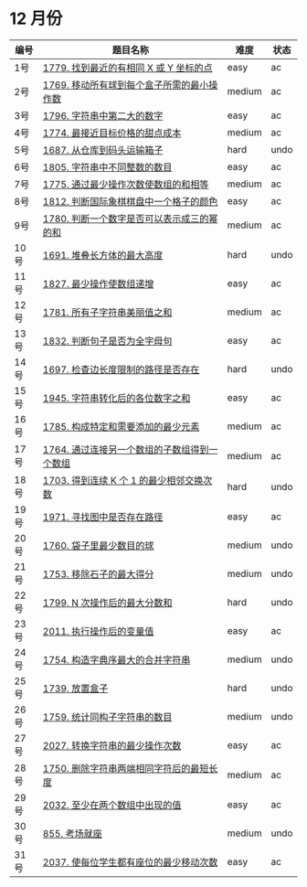 # 12 月份

**编号**|**题目名称**|**难度**|**状态**
--------|------------|--------|--------
1号|[1779. 找到最近的有相同 X 或 Y 坐标的点](./第1题%201779.%20找到最近的有相同%20X%20或%20Y%20坐标的点)|easy|ac
2号|[1769. 移动所有球到每个盒子所需的最小操作数](./第2题%201769.%20移动所有球到每个盒子所需的最小操作数)|medium|ac
3号|[1796. 字符串中第二大的数字](./第3题%201796.%20字符串中第二大的数字)|easy|ac
4号|[1774. 最接近目标价格的甜点成本](./第4题%201774.%20最接近目标价格的甜点成本)|medium|ac
5号|[1687. 从仓库到码头运输箱子](./第5题%201687.%20从仓库到码头运输箱子)|hard|undo
6号|[1805. 字符串中不同整数的数目](./第6题%201805.%20字符串中不同整数的数目)|easy|ac
7号|[1775. 通过最少操作次数使数组的和相等](./第7题%201775.%20通过最少操作次数使数组的和相等)|medium|ac
8号|[1812. 判断国际象棋棋盘中一个格子的颜色](./第8题%201812.%20判断国际象棋棋盘中一个格子的颜色)|easy|ac
9号|[1780. 判断一个数字是否可以表示成三的幂的和](./第9题%201780.%20判断一个数字是否可以表示成三的幂的和)|medium|ac
10号|[1691. 堆叠长方体的最大高度](./第10题%201691.%20堆叠长方体的最大高度)|hard|undo
11号|[1827. 最少操作使数组递增](./第11题%201827.%20最少操作使数组递增)|easy|ac
12号|[1781. 所有子字符串美丽值之和](./第12题%201781.%20所有子字符串美丽值之和)|medium|ac
13号|[1832. 判断句子是否为全字母句](./第13题%201832.%20判断句子是否为全字母句)|easy|ac
14号|[1697. 检查边长度限制的路径是否存在](./第14题%201697.%20检查边长度限制的路径是否存在)|hard|undo
15号|[1945. 字符串转化后的各位数字之和](./第15题%201945.%20字符串转化后的各位数字之和)|easy|ac
16号|[1785. 构成特定和需要添加的最少元素](./第16题%201785.%20构成特定和需要添加的最少元素)|medium|ac
17号|[1764. 通过连接另一个数组的子数组得到一个数组](./第17题%201764.%20通过连接另一个数组的子数组得到一个数组)|medium|ac
18号|[1703. 得到连续 K 个 1 的最少相邻交换次数](./第18题%201703.%20得到连续%20K%20个%201%20的最少相邻交换次数)|hard|undo
19号|[1971. 寻找图中是否存在路径](./第19题%201971.%20寻找图中是否存在路径)|easy|ac
20号|[1760. 袋子里最少数目的球](./第20题%201760.%20袋子里最少数目的球)|medium|undo
21号|[1753. 移除石子的最大得分](./第21题%201753.%20移除石子的最大得分)|medium|undo
22号|[1799. N 次操作后的最大分数和](./第22题%201799.%20N%20次操作后的最大分数和)|hard|undo
23号|[2011. 执行操作后的变量值](./第23题%202011.%20执行操作后的变量值)|easy|ac
24号|[1754. 构造字典序最大的合并字符串](./第24题%201754.%20构造字典序最大的合并字符串)|medium|undo
25号|[1739. 放置盒子](./第25题%201739.%20放置盒子)|hard|undo
26号|[1759. 统计同构子字符串的数目](./第26题%201759.%20统计同构子字符串的数目)|medium|undo
27号|[2027. 转换字符串的最少操作次数](./第27题%202027.%20转换字符串的最少操作次数)|easy|ac
28号|[1750. 删除字符串两端相同字符后的最短长度](./第28题%201750.%20删除字符串两端相同字符后的最短长度)|medium|ac
29号|[2032. 至少在两个数组中出现的值](./第29题%202032.%20至少在两个数组中出现的值)|easy|ac
30号|[855. 考场就座](./第30题%20855.%20考场就座)|medium|undo
31号|[2037. 使每位学生都有座位的最少移动次数](./第31题%202037.%20使每位学生都有座位的最少移动次数)|easy|ac
